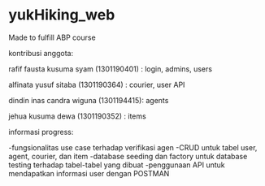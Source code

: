 # yukHiking_web
 Made to fulfill ABP course

kontribusi anggota:

rafif fausta kusuma syam (1301190401) :
login, admins, users

alfinata yusuf sitaba (1301190364) :
courier, user API

dindin inas candra wiguna (1301194415):
agents

jehua kusuma dewa (1301190352) :
items

informasi progress:

-fungsionalitas use case terhadap verifikasi agen
-CRUD untuk tabel user, agent, courier, dan item
-database seeding dan factory untuk database testing terhadap tabel-tabel yang dibuat
-penggunaan API untuk mendapatkan informasi user dengan POSTMAN
